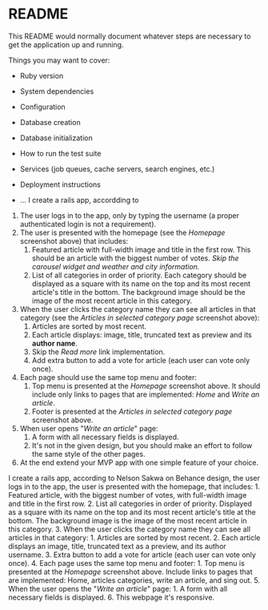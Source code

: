 # README

This README would normally document whatever steps are necessary to get the
application up and running.

Things you may want to cover:

* Ruby version

* System dependencies

* Configuration

* Database creation

* Database initialization

* How to run the test suite

* Services (job queues, cache servers, search engines, etc.)

* Deployment instructions

* ...
I create a rails app, accordding to 

1. The user logs in to the app, only by typing the username (a proper authenticated login is not a requirement).
2. The user is presented with the homepage (see the *Homepage* screenshot above) that includes:
    1. Featured article with full-width image and title in the first row. This should be an article with the biggest number of votes. *Skip the carousel widget and weather and city information.*
    2. List of all categories in order of priority. Each category should be displayed as a square with its name on the top and its most recent article's title in the bottom. The background image should be the image of the most recent article in this category.
3.  When the user clicks the category name they can see all articles in that category (see the *Articles in selected category page* screenshot above):
    1. Articles are sorted by most recent.
    2. Each article displays: image, title, truncated text as preview and its **author name**.
    3. Skip the *Read more* link implementation.
    4. Add extra button to add a vote for article (each user can vote only once).
 4. Each page should use the same top menu and footer:
    1. Top menu is presented at the *Homepage* screenshot above. It should include only links to pages that are implemented: *Home* and *Write an article*.
    2. Footer is presented at the *Articles in selected category page* screenshot above.
5. When user opens "*Write an article*" page:
    1. A form with all necessary fields is displayed.
    2. It's not in the given design, but you should make an effort to follow the same style of the other pages.
6. At the end extend your MVP app with one simple feature of your choice.


I create a rails app, according to Nelson Sakwa on Behance design, the user logs in to the app, the user is presented with the homepage, that includes:
    1. Featured article, with the biggest number of votes, with full-width image and title in the first row.
    2. List all categories in order of priority. Displayed as a square with its name on the top and its most recent article's title at the bottom. The background image is the image of the most recent article in this category.
3.  When the user clicks the category name they can see all articles in that category:
    1. Articles are sorted by most recent.
    2. Each article displays an image, title, truncated text as a preview, and its author username.
    3. Extra button to add a vote for article (each user can vote only once).
 4. Each page uses the same top menu and footer:
    1. Top menu is presented at the *Homepage* screenshot above. Include links to pages that are implemented: Home, articles categories, write an article, and sing out.
5. When the user opens the "*Write an article*" page:
    1. A form with all necessary fields is displayed.
6. This webpage it's responsive.
